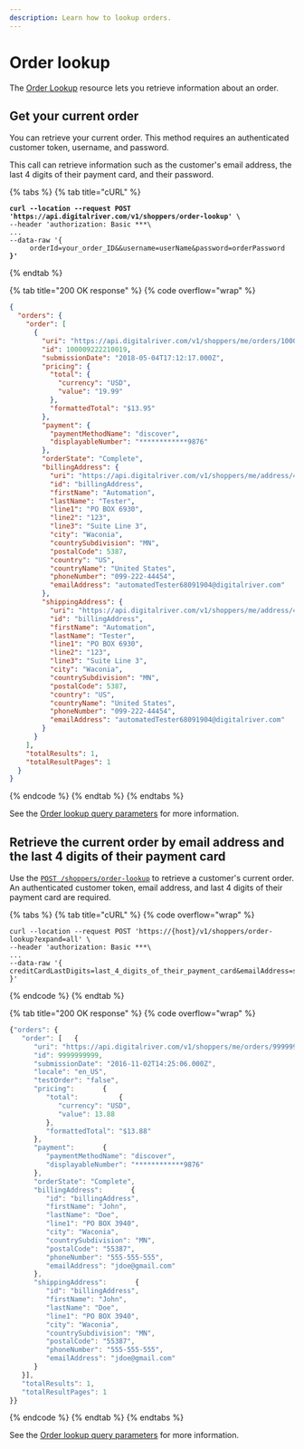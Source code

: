 ```yaml
---
description: Learn how to lookup orders.
---
```


# Order lookup

The [Order Lookup](https://www.digitalriver.com/docs/commerce-shopper-api/#tag/Order-Lookup) resource lets you retrieve information about an order.

## Get your current order

You can retrieve your current order. This method requires an authenticated customer token, username, and password.

This call can retrieve information such as the customer's email address, the last 4 digits of their payment card, and their password.

{% tabs %}
{% tab title="cURL" %}
<pre class="language-http" data-overflow="wrap"><code class="lang-http"><strong>curl --location --request POST 'https://api.digitalriver.com/v1/shoppers/order-lookup' \
</strong>--header 'authorization: Basic ***\
...
--data-raw '{
     orderId=your_order_ID&#x26;&#x26;username=userName&#x26;password=orderPassword
<strong>}'     
</strong></code></pre>
{% endtab %}

{% tab title="200 OK response" %}
{% code overflow="wrap" %}
```json
{
  "orders": {
    "order": [
      {
        "uri": "https://api.digitalriver.com/v1/shoppers/me/orders/100009222210019",
        "id": 100009222210019,
        "submissionDate": "2018-05-04T17:12:17.000Z",
        "pricing": {
          "total": {
            "currency": "USD",
            "value": "19.99"
          },
          "formattedTotal": "$13.95"
        },
        "payment": {
          "paymentMethodName": "discover",
          "displayableNumber": "************9876"
        },
        "orderState": "Complete",
        "billingAddress": {
          "uri": "https://api.digitalriver.com/v1/shoppers/me/address/47278020023",
          "id": "billingAddress",
          "firstName": "Automation",
          "lastName": "Tester",
          "line1": "PO BOX 6930",
          "line2": "123",
          "line3": "Suite Line 3",
          "city": "Waconia",
          "countrySubdivision": "MN",
          "postalCode": 5387,
          "country": "US",
          "countryName": "United States",
          "phoneNumber": "099-222-44454",
          "emailAddress": "automatedTester68091904@digitalriver.com"
        },
        "shippingAddress": {
          "uri": "https://api.digitalriver.com/v1/shoppers/me/address/47278020023",
          "id": "billingAddress",
          "firstName": "Automation",
          "lastName": "Tester",
          "line1": "PO BOX 6930",
          "line2": "123",
          "line3": "Suite Line 3",
          "city": "Waconia",
          "countrySubdivision": "MN",
          "postalCode": 5387,
          "country": "US",
          "countryName": "United States",
          "phoneNumber": "099-222-44454",
          "emailAddress": "automatedTester68091904@digitalriver.com"
        }
      }
    ],
    "totalResults": 1,
    "totalResultPages": 1
  }
}
```
{% endcode %}
{% endtab %}
{% endtabs %}

See the [Order lookup query parameters](../../general-resources/shopper-apis-reference/orders.md#order-lookup-query-parameters) for more information.

## Retrieve the current order by email address and the last 4 digits of their payment card

Use the [`POST /shoppers/order-lookup`](https://www.digitalriver.com/docs/commerce-shopper-api/#tag/Order-Lookup/paths/\~1v1\~1shoppers\~1order-lookup/post) to retrieve a customer's current order. An authenticated customer token, email address, and last 4 digits of their payment card are required.

{% tabs %}
{% tab title="cURL" %}
{% code overflow="wrap" %}
```http
curl --location --request POST 'https://{host}/v1/shoppers/order-lookup?expand=all' \
--header 'authorization: Basic ***\
...
--data-raw '{
creditCardLastDigits=last_4_digits_of_their_payment_card&emailAddress=shopper's_email_address
}' 
```
{% endcode %}
{% endtab %}

{% tab title="200 OK response" %}
{% code overflow="wrap" %}
```javascript
{"orders": {
   "order": [   {
      "uri": "https://api.digitalriver.com/v1/shoppers/me/orders/9999999999",
      "id": 9999999999,
      "submissionDate": "2016-11-02T14:25:06.000Z",
      "locale": "en_US",
      "testOrder": "false",
      "pricing":       {
         "total":          {
            "currency": "USD",
            "value": 13.88
         },
         "formattedTotal": "$13.88"
      },
      "payment":       {
         "paymentMethodName": "discover",
         "displayableNumber": "************9876"
      },
      "orderState": "Complete",
      "billingAddress":       {
         "id": "billingAddress",
         "firstName": "John",
         "lastName": "Doe",
         "line1": "PO BOX 3940",
         "city": "Waconia",
         "countrySubdivision": "MN",
         "postalCode": "55387",
         "phoneNumber": "555-555-555",
         "emailAddress": "jdoe@gmail.com"
      },
      "shippingAddress":       {
         "id": "billingAddress",
         "firstName": "John",
         "lastName": "Doe",
         "line1": "PO BOX 3940",
         "city": "Waconia",
         "countrySubdivision": "MN",
         "postalCode": "55387",
         "phoneNumber": "555-555-555",
         "emailAddress": "jdoe@gmail.com"
      }
   }],
   "totalResults": 1,
   "totalResultPages": 1
}}
```
{% endcode %}
{% endtab %}
{% endtabs %}

See the [Order lookup query parameters](../../general-resources/shopper-apis-reference/orders.md#order-lookup-query-parameters) for more information.
